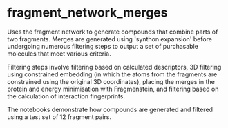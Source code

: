 # fragment_network_merges

Uses the fragment network to generate compounds that combine parts of two fragments. 
Merges are generated using 'synthon expansion' before undergoing numerous filtering steps to output a set of purchasable molecules that meet various criteria. 

Filtering steps involve filtering based on calculated descriptors, 3D filtering using constrained embedding (in which the atoms from the fragments are constrained using the original 3D coordinates), placing the merges in the protein and energy minimisation with Fragmenstein, and filtering based on the calculation of interaction fingerprints.

The notebooks demonstrate how compounds are generated and filtered using a test set of 12 fragment pairs.  

